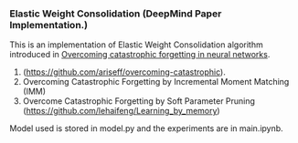### Elastic Weight Consolidation (DeepMind Paper Implementation.)

This is an implementation of Elastic Weight Consolidation algorithm introduced in [Overcoming catastrophic forgetting in neural networks](https://arxiv.org/pdf/1612.00796.pdf). 

1. (https://github.com/ariseff/overcoming-catastrophic).
2. Overcoming Catastrophic Forgetting by Incremental Moment Matching (IMM)
3. Overcome Catastrophic Forgetting by Soft Parameter Pruning (https://github.com/lehaifeng/Learning_by_memory)


Model used is stored in model.py and the experiments are in main.ipynb. 

